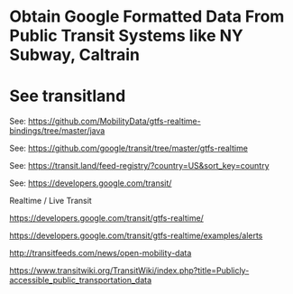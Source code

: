 # Obtain Google Formatted Data From Public Transit Systems like NY Subway, Caltrain
# See transitland

See:  https://github.com/MobilityData/gtfs-realtime-bindings/tree/master/java

See:  https://github.com/google/transit/tree/master/gtfs-realtime

See:  https://transit.land/feed-registry/?country=US&sort_key=country

See:  https://developers.google.com/transit/

Realtime / Live Transit

https://developers.google.com/transit/gtfs-realtime/

https://developers.google.com/transit/gtfs-realtime/examples/alerts

http://transitfeeds.com/news/open-mobility-data

https://www.transitwiki.org/TransitWiki/index.php?title=Publicly-accessible_public_transportation_data




